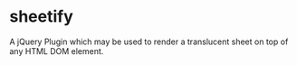 sheetify
========

A jQuery Plugin which may be used to render a translucent sheet on top of any HTML DOM element.